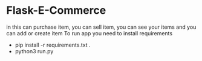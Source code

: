 # Flask-E-Commerce

in this can purchase item, you can sell item, you can see your items and you can add or create item
To run app you need to install requirements
- pip install -r requirements.txt .
- python3 run.py
